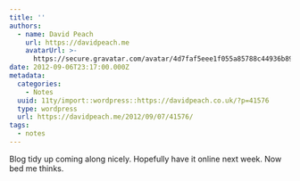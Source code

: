 ```yaml
---
title: ''
authors:
  - name: David Peach
    url: https://davidpeach.me
    avatarUrl: >-
      https://secure.gravatar.com/avatar/4d7faf5eee1f055a85788c44936b8995eaab6dfb004e7854ec747ccb272e91ee?s=96&d=mm&r=g
date: 2012-09-06T23:17:00.000Z
metadata:
  categories:
    - Notes
  uuid: 11ty/import::wordpress::https://davidpeach.co.uk/?p=41576
  type: wordpress
  url: https://davidpeach.me/2012/09/07/41576/
tags:
  - notes
---
```

Blog tidy up coming along nicely. Hopefully have it online next week. Now bed me thinks.